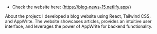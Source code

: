 - Check the website here: (https://blog-news-15.netlify.app/)

About the project: 
I developed a blog website using React, Tailwind CSS, and AppWrite.
The website showcases articles, provides an intuitive user interface,
and leverages the power of AppWrite for backend functionality.